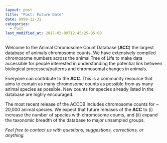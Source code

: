 ```yaml
---
layout: post
title: "Post: Future Date"
date: 9999-12-31
categories:
  - Post
last_modified_at: 2017-03-09T12:45:25-05:00
---
```


Welcome to the Animal Chromosome Count Database (**ACC**) the largest database of animals chromosome counts. We have extensively compiled chromosome numbers across the animal Tree of Life to make data accessible for people interested in understanding the potential link between biological processes/patterns and chromosomal changes in animals.

Everyone can contribute to the **ACC**. This is a community resource that aims to contain as many chromosome counts as possible from as many animal species as possible. New counts for species already listed in the database are highly encouraged.

The most recent release of the ACCDB includes chromosome counts for ~ 20,000 animal species. We expect that future releases of the **ACC** to (i) increase the number of species with chromosome counts, and (ii) expand the taxonomic breadth of the database to major unsampled groups.


*Feel free to contact us with questions, suggestions, corrections, or anything.*
